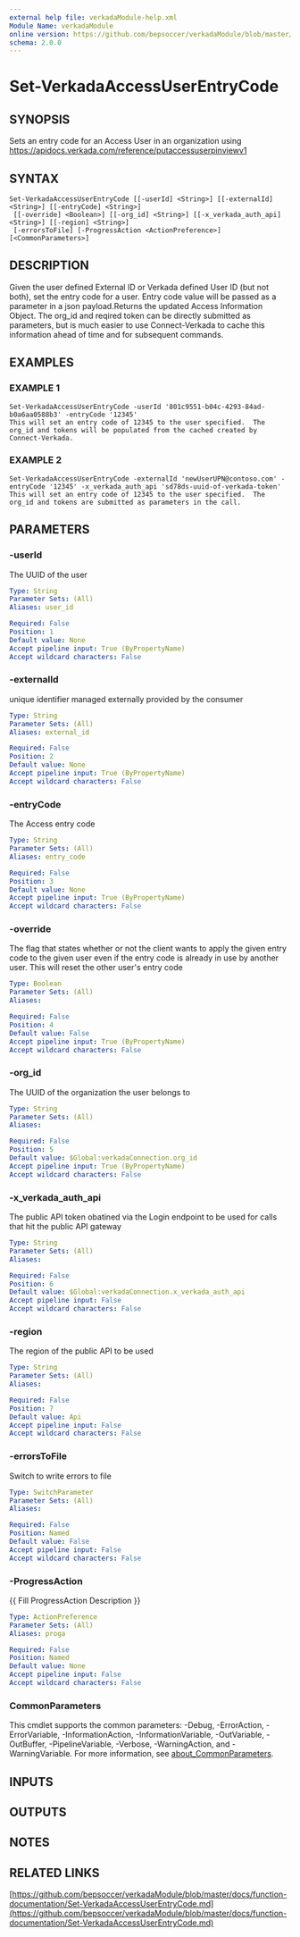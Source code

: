 ```yaml
---
external help file: verkadaModule-help.xml
Module Name: verkadaModule
online version: https://github.com/bepsoccer/verkadaModule/blob/master/docs/function-documentation/Set-VerkadaAccessUserEntryCode.md
schema: 2.0.0
---
```


# Set-VerkadaAccessUserEntryCode

## SYNOPSIS
Sets an entry code for an Access User in an organization using https://apidocs.verkada.com/reference/putaccessuserpinviewv1

## SYNTAX

```
Set-VerkadaAccessUserEntryCode [[-userId] <String>] [[-externalId] <String>] [[-entryCode] <String>]
 [[-override] <Boolean>] [[-org_id] <String>] [[-x_verkada_auth_api] <String>] [[-region] <String>]
 [-errorsToFile] [-ProgressAction <ActionPreference>] [<CommonParameters>]
```

## DESCRIPTION
Given the user defined External ID or Verkada defined User ID (but not both), set the entry code for a user.
Entry code value will be passed as a parameter in a json payload.Returns the updated Access Information Object.
The org_id and reqired token can be directly submitted as parameters, but is much easier to use Connect-Verkada to cache this information ahead of time and for subsequent commands.

## EXAMPLES

### EXAMPLE 1
```
Set-VerkadaAccessUserEntryCode -userId '801c9551-b04c-4293-84ad-b0a6aa0588b3' -entryCode '12345'
This will set an entry code of 12345 to the user specified.  The org_id and tokens will be populated from the cached created by Connect-Verkada.
```

### EXAMPLE 2
```
Set-VerkadaAccessUserEntryCode -externalId 'newUserUPN@contoso.com' -entryCode '12345' -x_verkada_auth_api 'sd78ds-uuid-of-verkada-token'
This will set an entry code of 12345 to the user specified.  The org_id and tokens are submitted as parameters in the call.
```

## PARAMETERS

### -userId
The UUID of the user

```yaml
Type: String
Parameter Sets: (All)
Aliases: user_id

Required: False
Position: 1
Default value: None
Accept pipeline input: True (ByPropertyName)
Accept wildcard characters: False
```

### -externalId
unique identifier managed externally provided by the consumer

```yaml
Type: String
Parameter Sets: (All)
Aliases: external_id

Required: False
Position: 2
Default value: None
Accept pipeline input: True (ByPropertyName)
Accept wildcard characters: False
```

### -entryCode
The Access entry code

```yaml
Type: String
Parameter Sets: (All)
Aliases: entry_code

Required: False
Position: 3
Default value: None
Accept pipeline input: True (ByPropertyName)
Accept wildcard characters: False
```

### -override
The flag that states whether or not the client wants to apply the given entry code to the given user even if the entry code is already in use by another user.
This will reset the other user's entry code

```yaml
Type: Boolean
Parameter Sets: (All)
Aliases:

Required: False
Position: 4
Default value: False
Accept pipeline input: True (ByPropertyName)
Accept wildcard characters: False
```

### -org_id
The UUID of the organization the user belongs to

```yaml
Type: String
Parameter Sets: (All)
Aliases:

Required: False
Position: 5
Default value: $Global:verkadaConnection.org_id
Accept pipeline input: True (ByPropertyName)
Accept wildcard characters: False
```

### -x_verkada_auth_api
The public API token obatined via the Login endpoint to be used for calls that hit the public API gateway

```yaml
Type: String
Parameter Sets: (All)
Aliases:

Required: False
Position: 6
Default value: $Global:verkadaConnection.x_verkada_auth_api
Accept pipeline input: False
Accept wildcard characters: False
```

### -region
The region of the public API to be used

```yaml
Type: String
Parameter Sets: (All)
Aliases:

Required: False
Position: 7
Default value: Api
Accept pipeline input: False
Accept wildcard characters: False
```

### -errorsToFile
Switch to write errors to file

```yaml
Type: SwitchParameter
Parameter Sets: (All)
Aliases:

Required: False
Position: Named
Default value: False
Accept pipeline input: False
Accept wildcard characters: False
```

### -ProgressAction
{{ Fill ProgressAction Description }}

```yaml
Type: ActionPreference
Parameter Sets: (All)
Aliases: proga

Required: False
Position: Named
Default value: None
Accept pipeline input: False
Accept wildcard characters: False
```

### CommonParameters
This cmdlet supports the common parameters: -Debug, -ErrorAction, -ErrorVariable, -InformationAction, -InformationVariable, -OutVariable, -OutBuffer, -PipelineVariable, -Verbose, -WarningAction, and -WarningVariable. For more information, see [about_CommonParameters](http://go.microsoft.com/fwlink/?LinkID=113216).

## INPUTS

## OUTPUTS

## NOTES

## RELATED LINKS

[https://github.com/bepsoccer/verkadaModule/blob/master/docs/function-documentation/Set-VerkadaAccessUserEntryCode.md](https://github.com/bepsoccer/verkadaModule/blob/master/docs/function-documentation/Set-VerkadaAccessUserEntryCode.md)

